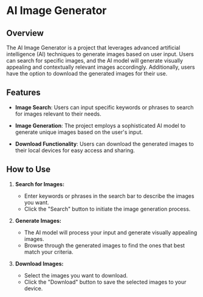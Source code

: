# AI Image Generator

## Overview

The AI Image Generator is a project that leverages advanced artificial intelligence (AI) techniques to generate images based on user input. Users can search for specific images, and the AI model will generate visually appealing and contextually relevant images accordingly. Additionally, users have the option to download the generated images for their use.

## Features

- **Image Search**: Users can input specific keywords or phrases to search for images relevant to their needs.
  
- **Image Generation**: The project employs a sophisticated AI model to generate unique images based on the user's input.

- **Download Functionality**: Users can download the generated images to their local devices for easy access and sharing.

## How to Use

1. **Search for Images:**
   - Enter keywords or phrases in the search bar to describe the images you want.
   - Click the "Search" button to initiate the image generation process.

2. **Generate Images:**
   - The AI model will process your input and generate visually appealing images.
   - Browse through the generated images to find the ones that best match your criteria.

3. **Download Images:**
   - Select the images you want to download.
   - Click the "Download" button to save the selected images to your device.


